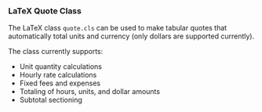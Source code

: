 ### LaTeX Quote Class

The LaTeX class `quote.cls` can be used to make tabular quotes that automatically total units and currency (only dollars are supported currently).

The class currently supports:

* Unit quantity calculations
* Hourly rate calculations
* Fixed fees and expenses
* Totaling of hours, units, and dollar amounts
* Subtotal sectioning
